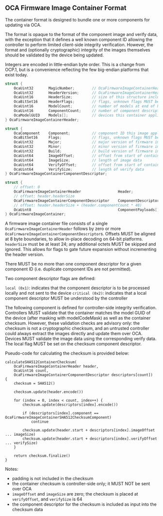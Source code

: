 ## OCA Firmware Image Container Format

The container format is designed to bundle one or more components for updating via OCA.

The format is opaque to the format of the component image and verify data, with the exception that it defines a well known component ID allowing the controller to perform limited client-side integrity verification. However, the format and (optionally cryptographic) integrity of the images themselves should be validated by the device being updated.

Integers are encoded in little-endian byte order. This is a change from OCP.1, but is a convenience reflecting the few big-endian platforms that exist today.

```c
struct {
    OcaUint32       MagicNumber;        // OcaFirmwareImageContainerHeaderMagicNumber = 0xCFF1_A00C
    OcaUint32       HeaderVersion;      // OcaFirmwareImageContainerHeaderVersion1 = 1
    OcaUint16       HeaderSize;         // size of this structure including model GUID trailer
    OcaBitSet16     HeaderFlags;        // flags, unknown flags MUST be ignored
    OcaUint16       ModelCount;         // number of models at end of header
    OcaUint16       ComponentCount;     // number of component descriptors
    OcaModelGUID    Models[];           // devices this container applies to
} OcaFirmwareImageContainerHeader;

struct {
    OcaComponent    Component;          // component ID this image applies to
    OcaBitSet16     Flags;              // flags, unknown flags MUST be ignored
    OcaUint32       Major;              // major version of firmware image
    OcaUint32       Minor;              // minor version of firmware image
    OcaUint32       Build;              // build version of firmware image
    OcaUint64       ImageOffset;        // offset from start of container to image data
    OcaUint64       ImageSize;          // length of image data
    OcaUint64       VerifyOffset;       // offset from start of container to verify data
    OcaUint64       VerifySize;         // length of verify data
} OcaFirmwareImageContainerComponentDescriptor;

struct {
    // offset: 0
    OcaFirmwareImageContainerHeader                 Header;
    // offset: header.headerSize
    OcaFirmwareImageContainerComponentDescriptor    ComponentDescriptors[header.componentCount];
    // offset: header.headerSize + (header.componentCount * 48)
    OcaUint8                                        ComponentPayloads[];
} OcaFirmwareImageContainer;
```

A firmware image container file consists of a single `OcaFirmwareImageContainerHeader` follows by zero or more `OcaFirmwareImageContainerComponentDescriptor`s. Offsets MUST be aligned at 8 byte boundaries, to allow in-place decoding on 64-bit platforms. `headerSize` must be at least 24; any additional octets MUST be skipped and ignored. This allows for flags to gate future expansion without incrementing the header version.

There MUST be no more than one component descriptor for a given component ID (i.e. duplicate component IDs are not permitted).

Two component descriptor flags are defined:

`local (0x1)`: indicates that the component descriptor is to be processed locally and not sent to the device
`critical (0x2)`: indicates that a local component descriptor MUST be understood by the controller

The following component is defined for controller-side integrity verification. Controllers MUST validate that the container matches the model GUID of the device (after masking with modelCodeMask) as well as the container checksum. However, these validation checks are advisory only: the checksum is not a cryptographic checksum, and an untrusted controller could always extract the images directly and update them over OCA. Devices MUST validate the image data using the corresponding verify data. The local flag MUST be set on the checksum component descriptor.

Pseudo-code for calculating the checksum is provided below:

```
calculateSHA512ContainerChecksum(
    OcaFirmwareImageContainerHeader header,
    OcaUint16 count,
    OcaFirmwareImageContainerComponentDescriptor descriptors[count])
{
    checksum = SHA512()

    checksum.update(header.encode())

    for (index = 0, index < count, index++) {
        checksum.update(descriptors[index].encode())

        if (descriptors[index].component == OcaFirmwareImageContainerSHA512ChecksumComponent)
            continue

        checksum.update(header.start + descriptors[index].imageOffset ... imageSize)
        checksum.update(header.start + descriptors[index].verifyOffset ... verifySize)
    }

    return checksum.finalize()
}
```

Notes:

* padding is not included in the checksum
* the container checksum is controller-side only; it MUST NOT be sent over OCA
* `imageOffset` and `imageSize` are zero; the checksum is placed at `verifyOffset`, and `verifySize` is 64
* the component descriptor for the checksum is included as input into the checksum data
